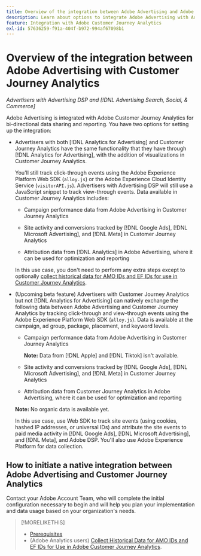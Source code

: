 ```yaml
---
title: Overview of the integration between Adobe Advertising and Adobe Customer Journey Analytics
description: Learn about options to integrate Adobe Advertising with Adobe Customer Journey Analytics.
feature: Integration with Adobe Customer Journey Analytics
exl-id: 57636259-f91a-404f-b972-994af67098b1
---
```

# Overview of the integration between Adobe Advertising with Customer Journey Analytics

<!-- title? If I change, change refs throughout -->

*Advertisers with Advertising DSP and [!DNL Advertising Search, Social, & Commerce]*

Adobe Advertising is integrated with Adobe Customer Journey Analytics for bi-directional data sharing and reporting. You have two options for setting up the integration:

* Advertisers with both [!DNL Analytics for Advertising] and Customer Journey Analytics have the same functionality that they have through [!DNL Analytics for Advertising], with the addition of visualizations in Customer Journey Analytics.

  You'll still track click-through events using the Adobe Experience Platform Web SDK (`alloy.js`) or the Adobe Experience Cloud Identity Service (`visitorAPI.js`). Advertisers with Advertising DSP will still use a JavaScript snippet to track view-through events. Data available in Customer Journey Analytics includes:

  * Campaign performance data from Adobe Advertising in Customer Journey Analytics

  * Site activity and conversions tracked by [!DNL Google Ads], [!DNL Microsoft Advertising], and [!DNL Meta] in Customer Journey Analytics

  * Attribution data from [!DNL Analytics] in Adobe Advertising, where it can be used for optimization and reporting

  In this use case, you don't need to perform any extra steps except to optionally [collect historical data for AMO IDs and EF IDs for use in Customer Journey Analytics](/help/integrations/analytics/rvars-to-evars.md).

* (Upcoming beta feature) Advertisers with Customer Journey Analytics but not [!DNL Analytics for Advertising] can natively exchange the following data between Adobe Advertising and Customer Journey Analytics by tracking click-through and view-through events using the Adobe Experience Platform Web SDK (`alloy.js`). Data is available at the campaign, ad group, package, placement, and keyword levels.

  * Campaign performance data from Adobe Advertising in Customer Journey Analytics

    **Note:** Data from [!DNL Apple] and [!DNL Tiktok] isn't available.

  * Site activity and conversions tracked by [!DNL Google Ads], [!DNL Microsoft Advertising], and [!DNL Meta] in Customer Journey Analytics

  * Attribution data from Customer Journey Analytics in Adobe Advertising, where it can be used for optimization and reporting

  **Note:** No organic data is available yet.<!-- Does that belong somewhere up above? -->

  In this use case, use Web SDK to track site events (using cookies, hashed IP addresses, or universal IDs) and attribute the site events to paid media activity in [!DNL Google Ads], [!DNL Microsoft Advertising], and [!DNL Meta], and Adobe DSP. You'll also use Adobe Experience Platform for data collection.

## How to initiate a native integration between Adobe Advertising and Customer Journey Analytics

Contact your Adobe Account Team, who will complete the initial configuration necessary to begin and will help you plan your implementation and data usage based on your organization's needs.

>[!MORELIKETHIS]
>
>* [Prerequisites](prerequisites.md)
>* (Adobe Analytics users) [Collect Historical Data for AMO IDs and EF IDs for Use in Adobe Customer Journey Analytics](/help/integrations/analytics/rvars-to-evars.md).
